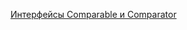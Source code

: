 [Интерфейсы Сomparable и Comparator](https://docs.google.com/document/d/1zkqhZlJfYgmO9MUU1aBV_lRryp5WZib6Tou8jWXHg5k/edit?usp=share_link)   
